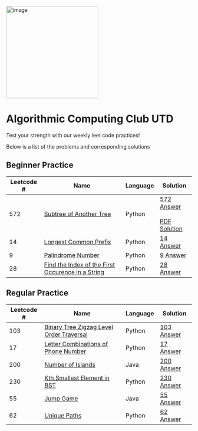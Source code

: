 <img width="250" alt="image" src="https://github.com/Aarian-A/algorithmic-computing-club-utd/assets/44757353/57393cc7-3264-40fe-b93b-d124d1158a9f">

# Algorithmic Computing Club UTD
Test your strength with our weekly leet code practices!


Below is a list of the problems and corresponding solutions 


## Beginner Practice

| Leetcode # | Name | Language | Solution |
|------|--------|--------|--------|
|572|[Subtree of Another Tree](https://leetcode.com/problems/subtree-of-another-tree/description/)| Python |[572 Answer](https://github.com/joseee-molina/algorithmic-computing-club-utd/blob/main/Weekly%20Problem/Beginner%20Practice/572_Subtree_of_Another_Tree.py) <br/> <br/> [PDF Solution](https://github.com/joseee-molina/algorithmic-computing-club-utd/blob/main/Weekly%20Problem/Beginner%20Practice/572_Subtree_of_Another_Tree.pdf)|
|14|[Longest Common Prefix](https://leetcode.com/problems/longest-common-prefix/description/)| Python |[14 Answer](https://github.com/joseee-molina/algorithmic-computing-club-utd/blob/main/Weekly%20Problem/Beginner%20Practice/14_Longest_Common_Prefix.py)|
|9|[Palindrome Number](https://leetcode.com/problems/palindrome-number/description/)| Python |[9 Answer](https://github.com/joseee-molina/algorithmic-computing-club-utd/blob/main/Weekly%20Problem/Beginner%20Practice/9_Palindrome.py)|
|28|[Find the Index of the First Occurence in a String](https://leetcode.com/problems/find-the-index-of-the-first-occurrence-in-a-string/description/)| Python |[28 Answer](https://github.com/joseee-molina/algorithmic-computing-club-utd/blob/main/Weekly%20Problem/Beginner%20Practice/28_FirstOccurrenceInString.py)|


## Regular Practice

| Leetcode # | Name | Language | Solution |
|------|--------|--------|--------|
|103|[Binary Tree Zigzag Level Order Traversal](https://leetcode.com/problems/binary-tree-zigzag-level-order-traversal/description/)| Python |[103 Answer](https://github.com/joseee-molina/algorithmic-computing-club-utd/blob/main/Weekly%20Problem/Regular%20Practice/103_Binary_Tree_Zigzag_Level_Order_Traversal.py)|
|17|[Letter Combinations of Phone Number](https://leetcode.com/problems/letter-combinations-of-a-phone-number/description/)| Python |[17 Answer](https://github.com/joseee-molina/algorithmic-computing-club-utd/blob/main/Weekly%20Problem/Regular%20Practice/17_Letter_Combinations_Of_Phone_Number.py)|
|200|[Number of Islands](https://leetcode.com/problems/number-of-islands/description/)| Java |[200 Answer](https://github.com/joseee-molina/algorithmic-computing-club-utd/blob/main/Weekly%20Problem/Regular%20Practice/200_Number_Of_Islands.java)|
|230|[Kth Smallest Element in BST](https://leetcode.com/problems/kth-smallest-element-in-a-bst/description/)| Python |[230 Answer](https://github.com/joseee-molina/algorithmic-computing-club-utd/blob/main/Weekly%20Problem/Regular%20Practice/230_Kth_Smallest_Element_In_BST.py)|
|55|[Jump Game](https://leetcode.com/problems/jump-game/description/)| Java |[55 Answer](https://github.com/joseee-molina/algorithmic-computing-club-utd/blob/main/Weekly%20Problem/Regular%20Practice/55_Jump_Game.java)|
|62|[Unique Paths](https://leetcode.com/problems/unique-paths/description/)| Python |[62 Answer](https://github.com/joseee-molina/algorithmic-computing-club-utd/blob/main/Weekly%20Problem/Regular%20Practice/62_Unique_Paths.py)|
